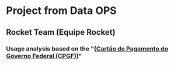 # Project from Data OPS
## Rocket Team (Equipe Rocket)

### Usage analysis based on the "([Cartão de Pagamento do Governo Federal (CPGF)](https://basedosdados.org/dataset/10e96562-3b2a-44e2-b6f9-0472f80993df?table=0e5aff23-79f2-4f52-9c19-bbca1a4232a0))"
